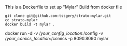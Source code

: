 This is a Dockerfile to set up "Mylar" 
Build from docker file
```
git clone git@github.com:tssgery/strato-mylar.git
cd strato-mylar
docker build -t mylar .
```
docker run -d -v /*your_config_location*:/config -v /*your_comics_location*:/comics -p 8090:8090 mylar
